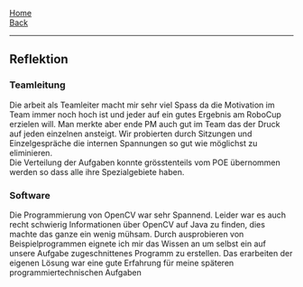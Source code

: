 [Home](home)   
[Back](Reflektionen)    

***


## Reflektion

### Teamleitung  

Die arbeit als Teamleiter macht mir sehr viel Spass da die Motivation im Team immer noch hoch ist und jeder auf ein gutes Ergebnis am RoboCup erzielen will. Man merkte aber ende PM auch gut im Team das der Druck auf jeden einzelnen ansteigt. Wir probierten durch Sitzungen und Einzelgespräche die internen Spannungen so gut wie möglichst zu eliminieren.   
Die Verteilung der Aufgaben konnte grösstenteils vom POE übernommen werden so dass alle ihre Spezialgebiete haben.  

### Software   

Die Programmierung von OpenCV war sehr Spannend. Leider war es auch recht schwierig Informationen über OpenCV auf Java zu finden, dies machte das ganze ein wenig mühsam. Durch ausprobieren von Beispielprogrammen eignete ich mir das Wissen an um selbst ein auf unsere Aufgabe zugeschnittenes Programm zu erstellen. Das erarbeiten der eigenen Lösung war eine gute Erfahrung für meine späteren programmiertechnischen Aufgaben  


